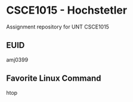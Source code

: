 # CSCE1015 - Hochstetler
Assignment repository for UNT CSCE1015
## EUID
amj0399
## Favorite Linux Command
htop
